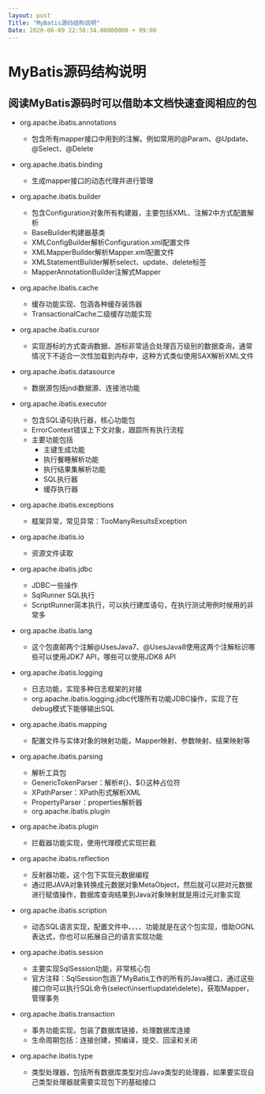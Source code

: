 ```yaml
---
layout: post
Title: "MyBatis源码结构说明"
Date: 2020-06-09 22:56:34.00000000 + 09:00
---
```


# MyBatis源码结构说明

## 阅读MyBatis源码时可以借助本文档快速查阅相应的包 

* org.apache.ibatis.annotations
  * 包含所有mapper接口中用到的注解。例如常用的@Param、@Update、@Select、@Delete
* org.apache.ibatis.binding
  * 生成mapper接口的动态代理并进行管理

* org.apache.ibatis.builder
  * 包含Configuration对象所有构建器，主要包括XML、注解2中方式配置解析
  * BaseBuilder构建器基类
  * XMLConfigBuilder解析Configuration.xml配置文件
  * XMLMapperBuilder解析Mapper.xml配置文件
  * XMLStatementBuilder解析select、update、delete标签
  * MapperAnnotationBuilder注解式Mapper
* org.apache.ibatis.cache
  * 缓存功能实现、包涵各种缓存装饰器
  * TransactionalCache二级缓存功能实现
* org.apache.ibatis.cursor
  * 实现游标的方式查询数据、游标非常适合处理百万级别的数据查询，通常情况下不适合一次性加载到内存中，这种方式类似使用SAX解析XML文件
* org.apache.ibatis.datasource
  * 数据源包括jndi数据源、连接池功能
* org.apache.ibatis.executor
  * 包含SQL语句执行器，核心功能包
  * ErrorContext错误上下文对象，跟踪所有执行流程
  * 主要功能包括
    * 主键生成功能
    * 执行餐睡解析功能
    * 执行结果集解析功能
    * SQL执行器
    * 缓存执行器
* org.apache.ibatis.exceptions
  * 框架异常，常见异常：TooManyResultsException
* org.apache.ibatis.io
  * 资源文件读取
* org.apache.ibatis.jdbc
  * JDBC一些操作
  * SqlRunner SQL执行
  * ScriptRunner简本执行，可以执行建库语句，在执行测试用例时候用的非常多
* org.apache.ibatis.lang
  * 这个包直邮两个注解@UsesJava7、@UsesJava8使用这两个注解标识哪些可以使用JDK7 API，哪些可以使用JDK8 API
* org.apache.ibatis.logging
  * 日志功能，实现多种日志框架的对接
  * org.apache.ibatis.logging.jdbc代理所有功能JDBC操作，实现了在debug模式下能够输出SQL
* org.apache.ibatis.mapping
  * 配置文件与实体对象的映射功能，Mapper映射、参数映射、结果映射等
* org.apache.ibatis.parsing
  * 解析工具包
  * GenericTokenParser：解析#{}、${}这种占位符
  * XPathParser：XPath形式解析XML
  * PropertyParser：properties解析器
  * org.apache.ibatis.plugin
* org.apache.ibatis.plugin
  * 拦截器功能实现，使用代理模式实现拦截
* org.apache.ibatis.reflection
  * 反射器功能，这个包下实现元数据编程
  * 通过把JAVA对象转换成元数据对象MetaObject，然后就可以把对元数据进行赋值操作，数据库查询结果到Java对象映射就是用过元对象实现
* org.apache.ibatis.scription
  * 动态SQL语言实现，配置文件中<if>、<weher>、<set>、<foreach>、<choose>功能就是在这个包实现，借助OGNL表达式，你也可以拓展自己的语言实现功能
* org.apache.ibatis.session
  * 主要实现SqlSession功能，非常核心包
  * 官方注释：SqlSession包涵了MyBatis工作的所有的Java接口，通过这些接口你可以执行SQL命令(select\insert\update\delete)，获取Mapper，管理事务
* org.apache.ibatis.transaction
  * 事务功能实现，包装了数据库链接，处理数据库连接
  * 生命周期包括：连接创建，预编译，提交、回滚和关闭
* org.apache.ibatis.type
  * 类型处理器，包括所有数据库类型对应Java类型的处理器，如果要实现自己类型处理器就需要实现包下的基础接口